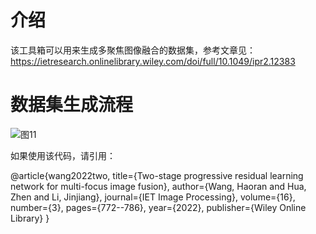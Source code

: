 # 介绍
该工具箱可以用来生成多聚焦图像融合的数据集，参考文章见：https://ietresearch.onlinelibrary.wiley.com/doi/full/10.1049/ipr2.12383



# 数据集生成流程
![图11](https://user-images.githubusercontent.com/40713736/164642530-d14b700d-be3c-407a-9572-e3951cf377f8.jpg)




如果使用该代码，请引用：

@article{wang2022two,
  title={Two-stage progressive residual learning network for multi-focus image fusion},
  author={Wang, Haoran and Hua, Zhen and Li, Jinjiang},
  journal={IET Image Processing},
  volume={16},
  number={3},
  pages={772--786},
  year={2022},
  publisher={Wiley Online Library}
}
